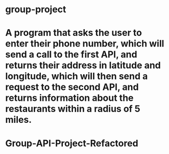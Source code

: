 # group-project
# A program that asks the user to enter their phone number, which will send a call to the first API, and returns their address in latitude and longitude, which will then send a request to the second API, and returns information about the restaurants within a radius of 5 miles.
# Group-API-Project-Refactored

